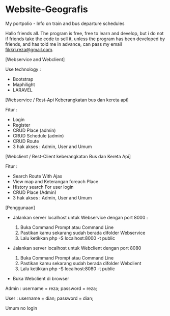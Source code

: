 # Website-Geografis
My portpolio - Info on train and bus departure schedules

Hallo friends all.
The program is free, free to learn and develop, but i do not if friends take the code to sell it, unless the program has been developed by friends, and has told me in advance, can pass my email <fikkri.reza@gmail.com>.

[Webservice and Webclient]

Use technology :
- Bootstrap
- Maphilight
- LARAVEL

[Webservice / Rest-Api Keberangkatan bus dan kereta api]

Fitur :
- Login
- Register
- CRUD Place (admin)
- CRUD Schedule (admin)
- CRUD Route
- 3 hak akses : Admin, User and Umum

[Webclient / Rest-Client keberangkatan Bus dan Kereta Api]

Fitur :
- Search Route With Ajax
- View map and Keterangan foreach Place
- History search For user login
- CRUD Place (Admin)
- 3 hak akses : Admin, User and Umum

[Penggunaan]
- Jalankan server localhost untuk Webservice dengan port 8000 :
	1. Buka Command Prompt atau Command Line
	2. Pastikan kamu sekarang sudah berada difolder Webservice
	3. Lalu ketikkan php -S localhost:8000 -t public

- Jalankan server localhost untuk Webclient dengan port 8080
	1. Buka Command Prompt atau Command Line
	2. Pastikan kamu sekarang sudah berada difolder Webclient
	3. Lalu ketikkan php -S localhost:8080 -t public

- Buka Webclient di browser

Admin : 
username = reza; 
password = reza;

User :
username = dian;
password = dian;

Umum no login
